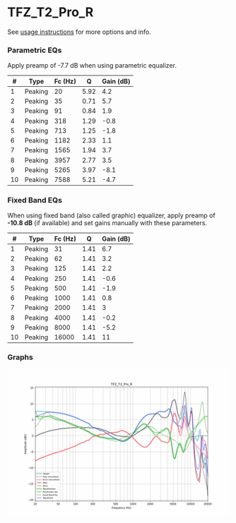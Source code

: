 # TFZ_T2_Pro_R
See [usage instructions](https://github.com/jaakkopasanen/AutoEq#usage) for more options and info.

### Parametric EQs
Apply preamp of -7.7 dB when using parametric equalizer.

|   # | Type    |   Fc (Hz) |    Q |   Gain (dB) |
|-----|---------|-----------|------|-------------|
|   1 | Peaking |        20 | 5.92 |         4.2 |
|   2 | Peaking |        35 | 0.71 |         5.7 |
|   3 | Peaking |        91 | 0.84 |         1.9 |
|   4 | Peaking |       318 | 1.29 |        -0.8 |
|   5 | Peaking |       713 | 1.25 |        -1.8 |
|   6 | Peaking |      1182 | 2.33 |         1.1 |
|   7 | Peaking |      1565 | 1.94 |         3.7 |
|   8 | Peaking |      3957 | 2.77 |         3.5 |
|   9 | Peaking |      5265 | 3.97 |        -8.1 |
|  10 | Peaking |      7588 | 5.21 |        -4.7 |

### Fixed Band EQs
When using fixed band (also called graphic) equalizer, apply preamp of **-10.8 dB** (if available) and set gains manually with these parameters.

|   # | Type    |   Fc (Hz) |    Q |   Gain (dB) |
|-----|---------|-----------|------|-------------|
|   1 | Peaking |        31 | 1.41 |         6.7 |
|   2 | Peaking |        62 | 1.41 |         3.2 |
|   3 | Peaking |       125 | 1.41 |         2.2 |
|   4 | Peaking |       250 | 1.41 |        -0.6 |
|   5 | Peaking |       500 | 1.41 |        -1.9 |
|   6 | Peaking |      1000 | 1.41 |         0.8 |
|   7 | Peaking |      2000 | 1.41 |         3   |
|   8 | Peaking |      4000 | 1.41 |        -0.2 |
|   9 | Peaking |      8000 | 1.41 |        -5.2 |
|  10 | Peaking |     16000 | 1.41 |        11   |

### Graphs
![](./TFZ_T2_Pro_R.png)
